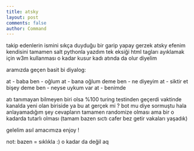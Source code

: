```yaml
---
title: atsky
layout: post
comments: false
author: Command
---
```


takip edenlerin ismini sıkça duyduğu bir garip yapay gerzek atsky 
efenim kendisini tamamen salt pythonla yazdım tek eksiği html tagları ayıklamak 
için w3m kullanması o kadar kusur kadı atında da olur diyelim 

aramızda geçen basit bi diyalog:

at - baba
ben - oğlum
at - bana oğlum deme
ben - ne diyeyim
at - siktir et bişey deme
ben - neyse uykum var
at - benimde

atı tanımayan bilmeyen biri olsa %100 turing testinden geçerdi vaktinde kanalda 
yeni olan biriside ya bu at gerçek mi ? bot mu diye sormuştu 
hala anlayamadığım şey cevapların tamamen randomize olması ama bir o kadarda 
tutarlı olması (tamam bazen sıctı cafer bez getir vakaları yaşadık)

gelelim asıl amacımıza 
enjoy !

not: bazen = sıklıkla :) o kadar da değil aq

